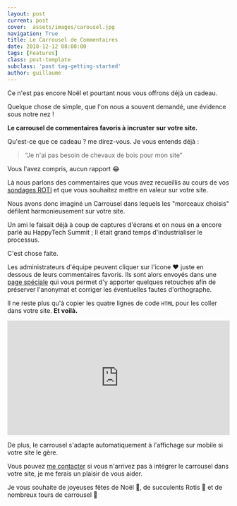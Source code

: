 ```yaml
---
layout: post
current: post
cover:  assets/images/carousel.jpg
navigation: True
title: Le Carrousel de Commentaires
date: 2018-12-12 08:00:00
tags: [Features]
class: post-template
subclass: 'post tag-getting-started'
author: guillaume
---
```

Ce n'est pas encore Noël et pourtant nous vous offrons déjà un cadeau.

Quelque chose de simple, que l'on nous a souvent demandé, une évidence sous notre nez !

__Le carrousel de commentaires favoris à incruster sur votre site.__

Qu'est-ce que ce cadeau ? me direz-vous. Je vous entends déjà :
>“Je n'ai pas besoin de chevaux de bois pour mon site”


Vous l'avez compris, aucun rapport 😂

Là nous parlons des commentaires que vous avez recueillis au cours de vos [sondages ROTI](https://blog.roti.express/digital-roti) et que vous souhaitez mettre en valeur sur votre site.

Nous avons donc imaginé un Carrousel dans lequels les "morceaux choisis" défilent harmonieusement sur votre site.

Un ami le faisait déjà à coup de captures d'écrans et on nous en a encore parlé au HappyTech Summit ; Il était grand temps d'industrialiser le processus.

C'est chose faite.

Les administrateurs d'équipe peuvent cliquer sur l'icone ❤️ juste en dessous de leurs commentaires favoris. Ils sont alors envoyés dans une [page spéciale](https://roti.express/favorites) qui vous permet d'y apporter quelques retouches afin de préserver l'anonymat et corriger les éventuelles fautes d'orthographe.

Il ne reste plus qu'à copier les quatre lignes de code `HTML` pour les coller dans votre site. __Et voilà.__

<iframe
  src="https://roti.express/carousel/3dwktd4aGFQdcegxr"
  style="border:0;width:100%;height:260px;">
</iframe>

De plus, le carrousel s'adapte automatiquement à l'affichage sur mobile si votre site le gère.

Vous pouvez [me contacter](mailto:survey@roti.express) si vous n'arrivez pas à intégrer le carrousel dans votre site, je me ferais un plaisir de vous aider.

Je vous souhaite de joyeuses fêtes de Noël 🎄, de succulents Rotis 🍖 et de nombreux tours de carrousel 🎠
